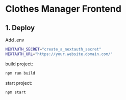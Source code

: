 # Clothes Manager Frontend

## 1. Deploy

Add .env

```bash
NEXTAUTH_SECRET="create_a_nextauth_secret"
NEXTAUTH_URL="https://your.website.domain.com/"
```

build project:

```bash
npm run build
```

start project:

```bash
npm start
```

